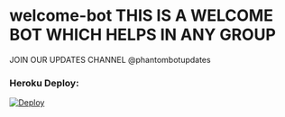 # welcome-bot THIS IS A WELCOME BOT WHICH HELPS IN ANY GROUP
JOIN OUR UPDATES CHANNEL
 @phantombotupdates

### Heroku Deploy:
[![Deploy](https://www.herokucdn.com/deploy/button.svg)](https://heroku.com/deploy?template=https://github.com/Adarshbotmaker/welcome-bot)
